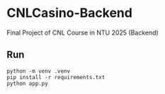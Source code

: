 # CNLCasino-Backend
Final Project of CNL Course in NTU 2025 (Backend)

## Run
```
python -m venv .venv
pip install -r requirements.txt
python app.py
```